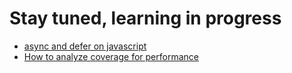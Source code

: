 # Stay tuned, learning in progress

- [async and defer on javascript](https://stackoverflow.com/questions/10808109/script-tag-async-defer)
- [How to analyze coverage for performance](https://developer.chrome.com/docs/devtools/coverage/)
